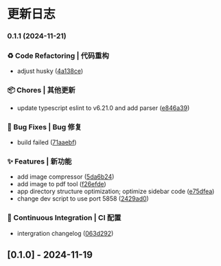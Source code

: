 # 更新日志

### 0.1.1 (2024-11-21)

### ♻️ Code Refactoring | 代码重构

- adjust husky ([4a138ce](https://github.com/faiz-gear/ToolifyMe/commit/4a138ce8d8882e9752aa587865e7f15808c73198))

### 📦 Chores | 其他更新

- update typescript eslint to v6.21.0 and add parser ([e846a39](https://github.com/faiz-gear/ToolifyMe/commit/e846a39ec2701c9cb5dd8feef062b95fddbf49a2))

### 🐛 Bug Fixes | Bug 修复

- build failed ([71aaebf](https://github.com/faiz-gear/ToolifyMe/commit/71aaebf564cea643b7fe85e1fa49007675dd8b2f))

### ✨ Features | 新功能

- add image compressor ([5da6b24](https://github.com/faiz-gear/ToolifyMe/commit/5da6b244f08a4945aec6047784aab41923a62a6f))
- add image to pdf tool ([f26efde](https://github.com/faiz-gear/ToolifyMe/commit/f26efde9bdf3cd9715e98925107a83347ae05396))
- app directory structure optimization; optimize sidebar code ([e75dfea](https://github.com/faiz-gear/ToolifyMe/commit/e75dfea2d4098fa37de70c0e6d5f0e99efdbd4a2))
- change dev script to use port 5858 ([2429ad0](https://github.com/faiz-gear/ToolifyMe/commit/2429ad09327d81484374c5ff6d09723476c58385))

### 🔧 Continuous Integration | CI 配置

- intergration changelog ([063d292](https://github.com/faiz-gear/ToolifyMe/commit/063d292b1a0e5b44435d629568243ebc93c49886))

## [0.1.0] - 2024-11-19
